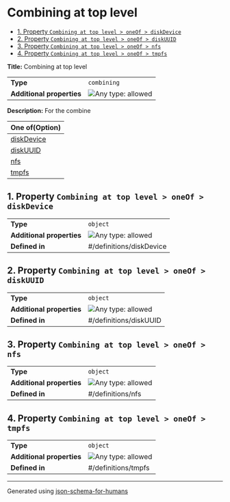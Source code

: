 # Combining at top level

- [1. Property `Combining at top level > oneOf > diskDevice`](#oneOf_i0)
- [2. Property `Combining at top level > oneOf > diskUUID`](#oneOf_i1)
- [3. Property `Combining at top level > oneOf > nfs`](#oneOf_i2)
- [4. Property `Combining at top level > oneOf > tmpfs`](#oneOf_i3)

**Title:** Combining at top level

|                           |                                                                             |
| ------------------------- | --------------------------------------------------------------------------- |
| **Type**                  | `combining`                                                                 |
| **Additional properties** | ![Any type: allowed](https://img.shields.io/badge/Any%20type-allowed-green) |

**Description:** For the combine

| One of(Option)          |
| ----------------------- |
| [diskDevice](#oneOf_i0) |
| [diskUUID](#oneOf_i1)   |
| [nfs](#oneOf_i2)        |
| [tmpfs](#oneOf_i3)      |

## <a name="oneOf_i0"></a>1. Property `Combining at top level > oneOf > diskDevice`

|                           |                                                                             |
| ------------------------- | --------------------------------------------------------------------------- |
| **Type**                  | `object`                                                                    |
| **Additional properties** | ![Any type: allowed](https://img.shields.io/badge/Any%20type-allowed-green) |
| **Defined in**            | #/definitions/diskDevice                                                    |

## <a name="oneOf_i1"></a>2. Property `Combining at top level > oneOf > diskUUID`

|                           |                                                                             |
| ------------------------- | --------------------------------------------------------------------------- |
| **Type**                  | `object`                                                                    |
| **Additional properties** | ![Any type: allowed](https://img.shields.io/badge/Any%20type-allowed-green) |
| **Defined in**            | #/definitions/diskUUID                                                      |

## <a name="oneOf_i2"></a>3. Property `Combining at top level > oneOf > nfs`

|                           |                                                                             |
| ------------------------- | --------------------------------------------------------------------------- |
| **Type**                  | `object`                                                                    |
| **Additional properties** | ![Any type: allowed](https://img.shields.io/badge/Any%20type-allowed-green) |
| **Defined in**            | #/definitions/nfs                                                           |

## <a name="oneOf_i3"></a>4. Property `Combining at top level > oneOf > tmpfs`

|                           |                                                                             |
| ------------------------- | --------------------------------------------------------------------------- |
| **Type**                  | `object`                                                                    |
| **Additional properties** | ![Any type: allowed](https://img.shields.io/badge/Any%20type-allowed-green) |
| **Defined in**            | #/definitions/tmpfs                                                         |

----------------------------------------------------------------------------------------------------------------------------
Generated using [json-schema-for-humans](https://github.com/coveooss/json-schema-for-humans)
